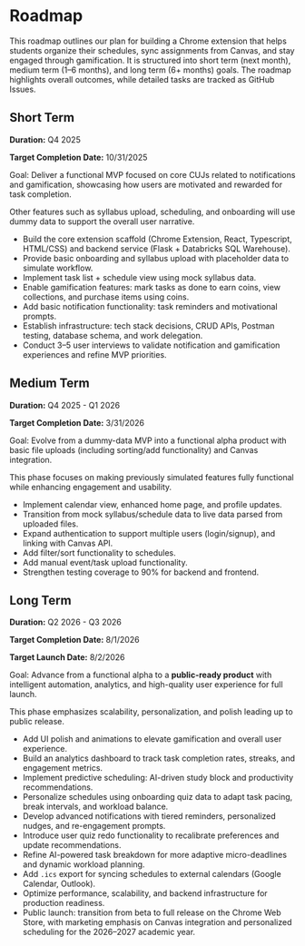 # Roadmap

This roadmap outlines our plan for building a Chrome extension that helps students organize their schedules, sync assignments from Canvas, and stay engaged through gamification. It is structured into short term (next month), medium term (1–6 months), and long term (6+ months) goals. The roadmap highlights overall outcomes, while detailed tasks are tracked as GitHub Issues.

## Short Term

**Duration:** Q4 2025

**Target Completion Date:** 10/31/2025

Goal: Deliver a functional MVP focused on core CUJs related to notifications and gamification, showcasing how users are motivated and rewarded for task completion.  

Other features such as syllabus upload, scheduling, and onboarding will use dummy data to support the overall user narrative. 

- Build the core extension scaffold (Chrome Extension, React, Typescript, HTML/CSS) and backend service (Flask + Databricks SQL Warehouse).
- Provide basic onboarding and syllabus upload with placeholder data to simulate workflow.
- Implement task list + schedule view using mock syllabus data.
- Enable gamification features: mark tasks as done to earn coins, view collections, and purchase items using coins.
- Add basic notification functionality: task reminders and motivational prompts.
- Establish infrastructure: tech stack decisions, CRUD APIs, Postman testing, database schema, and work delegation.
- Conduct 3–5 user interviews to validate notification and gamification experiences and refine MVP priorities.
 

## Medium Term

**Duration:** Q4 2025 - Q1 2026

**Target Completion Date:** 3/31/2026


Goal: Evolve from a dummy-data MVP into a functional alpha product with basic file uploads (including sorting/add functionality) and Canvas integration.  

This phase focuses on making previously simulated features fully functional while enhancing engagement and usability.

- Implement calendar view, enhanced home page, and profile updates.
- Transition from mock syllabus/schedule data to live data parsed from uploaded files.
- Expand authentication to support multiple users (login/signup), and linking with Canvas API.
- Add filter/sort functionality to schedules.
- Add manual event/task upload functionality.
- Strengthen testing coverage to 90% for backend and frontend.

## Long Term

**Duration:** Q2 2026 - Q3 2026

**Target Completion Date:** 8/1/2026

**Target Launch Date:** 8/2/2026


Goal: Advance from a functional alpha to a **public-ready product** with intelligent automation, analytics, and high-quality user experience for full launch.  

This phase emphasizes scalability, personalization, and polish leading up to public release.

- Add UI polish and animations to elevate gamification and overall user experience.
- Build an analytics dashboard to track task completion rates, streaks, and engagement metrics.
- Implement predictive scheduling: AI-driven study block and productivity recommendations.
- Personalize schedules using onboarding quiz data to adapt task pacing, break intervals, and workload balance.
- Develop advanced notifications with tiered reminders, personalized nudges, and re-engagement prompts.
- Introduce user quiz redo functionality to recalibrate preferences and update recommendations.
- Refine AI-powered task breakdown for more adaptive micro-deadlines and dynamic workload planning.
- Add `.ics` export for syncing schedules to external calendars (Google Calendar, Outlook).
- Optimize performance, scalability, and backend infrastructure for production readiness.
- Public launch: transition from beta to full release on the Chrome Web Store, with marketing emphasis on Canvas integration and personalized scheduling for the 2026–2027 academic year.

 
